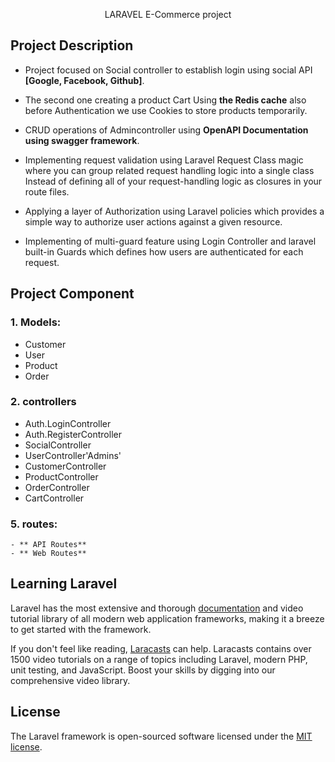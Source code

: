 <p align="center"> LARAVEL E-Commerce project </p>





## Project Description

-  Project focused on Social controller to establish login using social API **[Google, Facebook, Github]**.

-  The second one creating a product Cart Using **the Redis cache** also before Authentication we use Cookies to store products temporarily.

-  CRUD operations of Admincontroller using  **OpenAPI Documentation using swagger framework**.

-  Implementing request validation using Laravel Request Class magic where you can  group related request handling logic into a single class Instead of defining 
   all of your request-handling logic as closures in your route files.

-  Applying a layer of Authorization using Laravel policies which provides a simple way to authorize user actions against a given resource.

-  Implementing of multi-guard feature using Login Controller and laravel built-in Guards which defines how users are authenticated for each request.

## Project Component

### 1. Models:
   -  Customer
   -  User
   -  Product
   -  Order

### 2. controllers
   - Auth.LoginController
   - Auth.RegisterController
   - SocialController
   - UserController'Admins'
   - CustomerController
   - ProductController
   - OrderController
   - CartController
  
### 5. routes:
    - ** API Routes**  
    - ** Web Routes** 
## Learning Laravel

Laravel has the most extensive and thorough [documentation](https://laravel.com/docs) and video tutorial library of all modern web application frameworks, making it a breeze to get started with the framework.

If you don't feel like reading, [Laracasts](https://laracasts.com) can help. Laracasts contains over 1500 video tutorials on a range of topics including Laravel, modern PHP, unit testing, and JavaScript. Boost your skills by digging into our comprehensive video library.


## License

The Laravel framework is open-sourced software licensed under the [MIT license](https://opensource.org/licenses/MIT).
